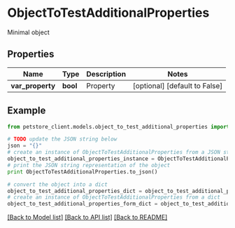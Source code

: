 # ObjectToTestAdditionalProperties

Minimal object

## Properties

Name | Type | Description | Notes
------------ | ------------- | ------------- | -------------
**var_property** | **bool** | Property | [optional] [default to False]

## Example

```python
from petstore_client.models.object_to_test_additional_properties import ObjectToTestAdditionalProperties

# TODO update the JSON string below
json = "{}"
# create an instance of ObjectToTestAdditionalProperties from a JSON string
object_to_test_additional_properties_instance = ObjectToTestAdditionalProperties.from_json(json)
# print the JSON string representation of the object
print ObjectToTestAdditionalProperties.to_json()

# convert the object into a dict
object_to_test_additional_properties_dict = object_to_test_additional_properties_instance.to_dict()
# create an instance of ObjectToTestAdditionalProperties from a dict
object_to_test_additional_properties_form_dict = object_to_test_additional_properties.from_dict(object_to_test_additional_properties_dict)
```
[[Back to Model list]](../README.md#documentation-for-models) [[Back to API list]](../README.md#documentation-for-api-endpoints) [[Back to README]](../README.md)


